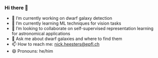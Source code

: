 ### Hi there 👋

<!--
**heesters-nick/heesters-nick** is a ✨ _special_ ✨ repository because its `README.md` (this file) appears on your GitHub profile.

Here are some ideas to get you started:

- 🔭 I’m currently working on dwarf galaxy detection 
- 🌱 I’m currently learning ML techniques for vision tasks
- 👯 I’m looking to collaborate on self-supervised 
- 🤔 I’m looking for help with ...
- 💬 Ask me about ...
- 📫 How to reach me: ...
- 😄 Pronouns: ...
- ⚡ Fun fact: ...
-->

- 🔭 I’m currently working on dwarf galaxy detection 
- 🌱 I’m currently learning ML techniques for vision tasks
- 👯 I’m looking to collaborate on self-supervised representation learning for astronomical applications
- 💬 Ask me about dwarf galaxies and where to find them
- 📫 How to reach me: nick.heesters@epfl.ch
- 😄 Pronouns: he/him
